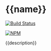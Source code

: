 # {{name}}
[![Build Status](https://travis-ci.org/pelias/{{name}}.svg?branch=master)](https://travis-ci.org/pelias/{{name}})

[![NPM](https://nodei.co/npm/pelias-{{name}}.png)](https://nodei.co/npm/pelias-{{name}}/)

{{description}}
